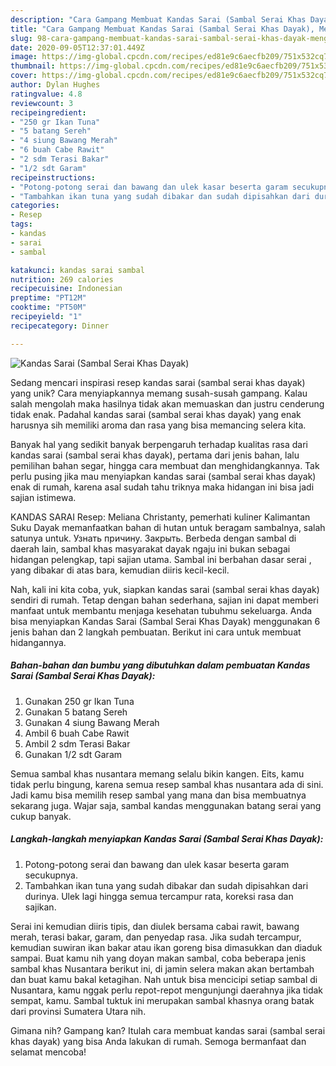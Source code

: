 ```yaml
---
description: "Cara Gampang Membuat Kandas Sarai (Sambal Serai Khas Dayak), Menggugah Selera"
title: "Cara Gampang Membuat Kandas Sarai (Sambal Serai Khas Dayak), Menggugah Selera"
slug: 98-cara-gampang-membuat-kandas-sarai-sambal-serai-khas-dayak-menggugah-selera
date: 2020-09-05T12:37:01.449Z
image: https://img-global.cpcdn.com/recipes/ed81e9c6aecfb209/751x532cq70/kandas-sarai-sambal-serai-khas-dayak-foto-resep-utama.jpg
thumbnail: https://img-global.cpcdn.com/recipes/ed81e9c6aecfb209/751x532cq70/kandas-sarai-sambal-serai-khas-dayak-foto-resep-utama.jpg
cover: https://img-global.cpcdn.com/recipes/ed81e9c6aecfb209/751x532cq70/kandas-sarai-sambal-serai-khas-dayak-foto-resep-utama.jpg
author: Dylan Hughes
ratingvalue: 4.8
reviewcount: 3
recipeingredient:
- "250 gr Ikan Tuna"
- "5 batang Sereh"
- "4 siung Bawang Merah"
- "6 buah Cabe Rawit"
- "2 sdm Terasi Bakar"
- "1/2 sdt Garam"
recipeinstructions:
- "Potong-potong serai dan bawang dan ulek kasar beserta garam secukupnya."
- "Tambahkan ikan tuna yang sudah dibakar dan sudah dipisahkan dari durinya. Ulek lagi hingga semua tercampur rata, koreksi rasa dan sajikan."
categories:
- Resep
tags:
- kandas
- sarai
- sambal

katakunci: kandas sarai sambal 
nutrition: 269 calories
recipecuisine: Indonesian
preptime: "PT12M"
cooktime: "PT50M"
recipeyield: "1"
recipecategory: Dinner

---
```



![Kandas Sarai (Sambal Serai Khas Dayak)](https://img-global.cpcdn.com/recipes/ed81e9c6aecfb209/751x532cq70/kandas-sarai-sambal-serai-khas-dayak-foto-resep-utama.jpg)

Sedang mencari inspirasi resep kandas sarai (sambal serai khas dayak) yang unik? Cara menyiapkannya memang susah-susah gampang. Kalau salah mengolah maka hasilnya tidak akan memuaskan dan justru cenderung tidak enak. Padahal kandas sarai (sambal serai khas dayak) yang enak harusnya sih memiliki aroma dan rasa yang bisa memancing selera kita.

Banyak hal yang sedikit banyak berpengaruh terhadap kualitas rasa dari kandas sarai (sambal serai khas dayak), pertama dari jenis bahan, lalu pemilihan bahan segar, hingga cara membuat dan menghidangkannya. Tak perlu pusing jika mau menyiapkan kandas sarai (sambal serai khas dayak) enak di rumah, karena asal sudah tahu triknya maka hidangan ini bisa jadi sajian istimewa.

KANDAS SARAI Resep: Meliana Christanty, pemerhati kuliner Kalimantan Suku Dayak memanfaatkan bahan di hutan untuk beragam sambalnya, salah satunya untuk. Узнать причину. Закрыть. Berbeda dengan sambal di daerah lain, sambal khas masyarakat dayak ngaju ini bukan sebagai hidangan pelengkap, tapi sajian utama. Sambal ini berbahan dasar serai , yang dibakar di atas bara, kemudian diiris kecil-kecil.


Nah, kali ini kita coba, yuk, siapkan kandas sarai (sambal serai khas dayak) sendiri di rumah. Tetap dengan bahan sederhana, sajian ini dapat memberi manfaat untuk membantu menjaga kesehatan tubuhmu sekeluarga. Anda bisa menyiapkan Kandas Sarai (Sambal Serai Khas Dayak) menggunakan 6 jenis bahan dan 2 langkah pembuatan. Berikut ini cara untuk membuat hidangannya.

<!--inarticleads1-->

##### Bahan-bahan dan bumbu yang dibutuhkan dalam pembuatan Kandas Sarai (Sambal Serai Khas Dayak):

1. Gunakan 250 gr Ikan Tuna
1. Gunakan 5 batang Sereh
1. Gunakan 4 siung Bawang Merah
1. Ambil 6 buah Cabe Rawit
1. Ambil 2 sdm Terasi Bakar
1. Gunakan 1/2 sdt Garam


Semua sambal khas nusantara memang selalu bikin kangen. Eits, kamu tidak perlu bingung, karena semua resep sambal khas nusantara ada di sini. Jadi kamu bisa memilih resep sambal yang mana dan bisa membuatnya sekarang juga. Wajar saja, sambal kandas menggunakan batang serai yang cukup banyak. 

<!--inarticleads2-->

##### Langkah-langkah menyiapkan Kandas Sarai (Sambal Serai Khas Dayak):

1. Potong-potong serai dan bawang dan ulek kasar beserta garam secukupnya.
1. Tambahkan ikan tuna yang sudah dibakar dan sudah dipisahkan dari durinya. Ulek lagi hingga semua tercampur rata, koreksi rasa dan sajikan.


Serai ini kemudian diiris tipis, dan diulek bersama cabai rawit, bawang merah, terasi bakar, garam, dan penyedap rasa. Jika sudah tercampur, kemudian suwiran ikan bakar atau ikan goreng bisa dimasukkan dan diaduk sampai. Buat kamu nih yang doyan makan sambal, coba beberapa jenis sambal khas Nusantara berikut ini, di jamin selera makan akan bertambah dan buat kamu bakal ketagihan. Nah untuk bisa mencicipi setiap sambal di Nusantara, kamu nggak perlu repot-repot mengunjungi daerahnya jika tidak sempat, kamu. Sambal tuktuk ini merupakan sambal khasnya orang batak dari provinsi Sumatera Utara nih. 

Gimana nih? Gampang kan? Itulah cara membuat kandas sarai (sambal serai khas dayak) yang bisa Anda lakukan di rumah. Semoga bermanfaat dan selamat mencoba!
